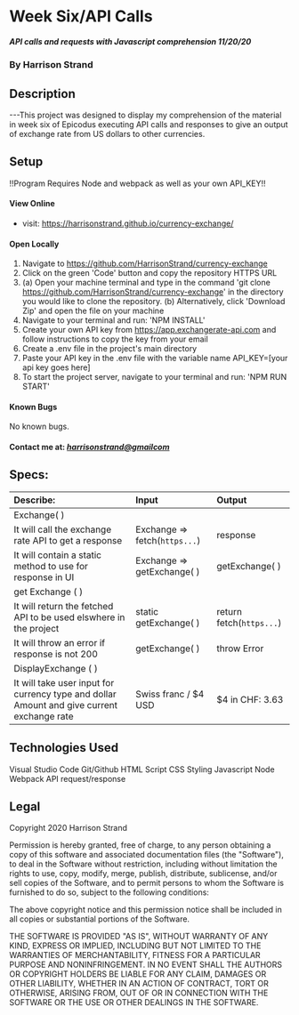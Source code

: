 # Week Six/API Calls
##### API calls and requests with Javascript comprehension 11/20/20
### By Harrison Strand
## Description
---This project was designed to display my comprehension of the material in week six of Epicodus executing API calls and responses to give an output of exchange rate from US dollars to other currencies.

## Setup

!!Program Requires Node and webpack as well as your own API_KEY!!

#### View Online
* visit: https://harrisonstrand.github.io/currency-exchange/
#### Open Locally
1. Navigate to https://github.com/HarrisonStrand/currency-exchange 
2. Click on the green 'Code' button and copy the repository HTTPS URL
3. (a) Open your machine terminal and type in the command 'git clone 
https://github.com/HarrisonStrand/currency-exchange' in the directory you would like to clone the repository.
(b) Alternatively, click 'Download Zip' and open the file on your machine
4. Navigate to your terminal and run: 'NPM INSTALL'
5. Create your own API key from https://app.exchangerate-api.com and follow instructions to copy the key from your email
6. Create a .env file in the project's main directory
7. Paste your API key in the .env file with the variable name API_KEY=[your api key goes here]
8. To start the project server, navigate to your terminal and run: 'NPM RUN START'

#### Known Bugs
No known bugs.

#### Contact me at: _[harrisonstrand@gmailcom](harrisonstrand@gmail.com)_

## Specs:
| Describe:  | Input | Output |
| :-----------------------------------| :------------- | :------------- |
| Exchange( ) | | |
| It will call the exchange rate API to get a response | Exchange => fetch(`https...`) | response |
| It will contain a static method to use for response in UI | Exchange => getExchange( ) | getExchange( ) |
| get Exchange ( ) | | |
| It will return the fetched API to be used elswhere in the project | static getExchange( ) | return fetch(`https...`) |
| It will throw an error if response is not 200 | getExchange( ) | throw Error |
| DisplayExchange ( ) | | |
| It will take user input for currency type and dollar Amount and give current exchange rate | Swiss franc / $4 USD | $4 in CHF: 3.63 |

## Technologies Used
Visual Studio Code
Git/Github
HTML Script
CSS Styling
Javascript
Node
Webpack
API request/response

## Legal
Copyright 2020 Harrison Strand

Permission is hereby granted, free of charge, to any person obtaining a copy of this software and associated documentation files (the "Software"), to deal in the Software without restriction, including without limitation the rights to use, copy, modify, merge, publish, distribute, sublicense, and/or sell copies of the Software, and to permit persons to whom the Software is furnished to do so, subject to the following conditions:

The above copyright notice and this permission notice shall be included in all copies or substantial portions of the Software.

THE SOFTWARE IS PROVIDED "AS IS", WITHOUT WARRANTY OF ANY KIND, EXPRESS OR IMPLIED, INCLUDING BUT NOT LIMITED TO THE WARRANTIES OF MERCHANTABILITY, FITNESS FOR A PARTICULAR PURPOSE AND NONINFRINGEMENT. IN NO EVENT SHALL THE AUTHORS OR COPYRIGHT HOLDERS BE LIABLE FOR ANY CLAIM, DAMAGES OR OTHER LIABILITY, WHETHER IN AN ACTION OF CONTRACT, TORT OR OTHERWISE, ARISING FROM, OUT OF OR IN CONNECTION WITH THE SOFTWARE OR THE USE OR OTHER DEALINGS IN THE SOFTWARE. 
